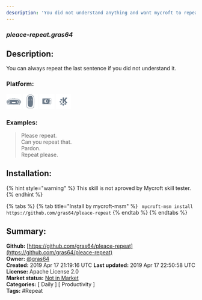 ```yaml
---
description: 'You did not understand anything and want mycroft to repeat itself'
---
```


### _pleace-repeat.gras64_  
## Description:  
You can always repeat the last sentence if you did not understand it.  
  
  
### Platform:  
 ![Mark I](../.gitbook/assets/mark-1-icon.png)  ![Mark II](../.gitbook/assets/mark-2-icon.png)  ![Picroft](../.gitbook/assets/picroft-icon.png)  ![plasmoid](../.gitbook/assets/kde.png)   
### Examples:  
> Please repeat.  
> Can you repeat that.  
> Pardon.  
> Repeat please.  
  
## Installation:  
{% hint style="warning" %}
This skill is not aproved by Mycroft skill tester.
{% endhint %}
    
{% tabs %}
{% tab title="Install by mycroft-msm" %}
``` mycroft-msm install https://github.com/gras64/pleace-repeat```
{% endtab %}
  {% endtabs %}
    
## Summary:  
**Github:** [https://github.com/gras64/pleace-repeat](https://github.com/gras64/pleace-repeat)  
**Owner:** [@gras64](https://github.com/gras64)  
**Created:** 2019 Apr 17 21:19:16 UTC  **Last updated:** 2019 Apr 17 22:50:58 UTC  
**License:** Apache License 2.0  
**Market status:** [Not in Market](https://market.mycroft.ai/skill/)  
**Categories:** [ Daily ] [ Productivity ]   
**Tags:** \#Repeat   
